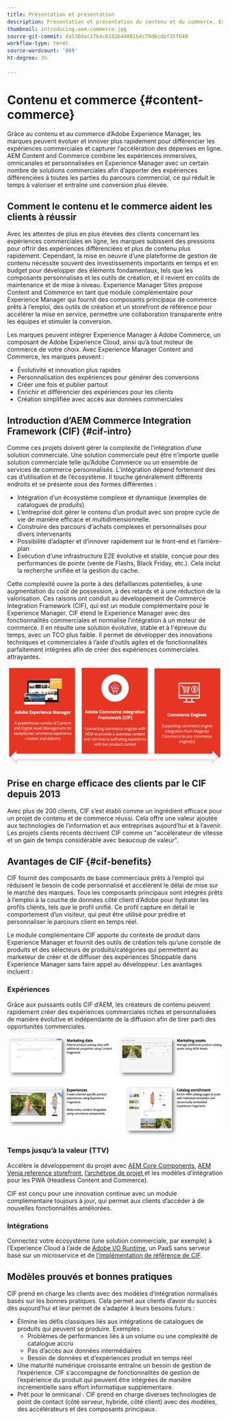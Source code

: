 ```yaml
---
title: Présentation et présentation
description: Présentation et présentation du contenu et du commerce. Experience Manager Commerce Integration Framework (CIF) est le modèle recommandé par l’Adobe pour intégrer et étendre les services commerciaux à partir de Magento et d’autres solutions commerciales tierces avec l’Experience Cloud.
thumbnail: introducing-aem-commerce.jpg
source-git-commit: da538dac17b4c6182b44801b4c79d6cdbf35f640
workflow-type: tm+mt
source-wordcount: '869'
ht-degree: 3%

---
```


# Contenu et commerce {#content-commerce}

Grâce au contenu et au commerce d’Adobe Experience Manager, les marques peuvent évoluer et innover plus rapidement pour différencier les expériences commerciales et capturer l’accélération des dépenses en ligne. AEM Content and Commerce combine les expériences immersives, omnicanales et personnalisées en Experience Manager avec un certain nombre de solutions commerciales afin d’apporter des expériences différenciées à toutes les parties du parcours commercial, ce qui réduit le temps à valoriser et entraîne une conversion plus élevée.

## Comment le contenu et le commerce aident les clients à réussir

Avec les attentes de plus en plus élevées des clients concernant les expériences commerciales en ligne, les marques subissent des pressions pour offrir des expériences différenciées et plus de contenu plus rapidement. Cependant, la mise en oeuvre d’une plateforme de gestion de contenu nécessite souvent des investissements importants en temps et en budget pour développer des éléments fondamentaux, tels que les composants personnalisés et les outils de création, et il revient en coûts de maintenance et de mise à niveau. Experience Manager Sites propose Content and Commerce en tant que module complémentaire pour Experience Manager qui fournit des composants principaux de commerce prêts à l’emploi, des outils de création et un storefront de référence pour accélérer la mise en service, permettre une collaboration transparente entre les équipes et stimuler la conversion.

Les marques peuvent intégrer Experience Manager à Adobe Commerce, un composant de Adobe Experience Cloud, ainsi qu’à tout moteur de commerce de votre choix. Avec Experience Manager Content and Commerce, les marques peuvent :

* Évolutivité et innovation plus rapides
* Personnalisation des expériences pour générer des conversions
* Créer une fois et publier partout
* Enrichir et différencier des expériences pour les clients
* Création simplifiée avec accès aux données commerciales

## Introduction d’AEM Commerce Integration Framework (CIF) {#cif-intro}

Comme ces projets doivent gérer la complexité de l’intégration d’une solution commerciale. Une solution commerciale peut être n’importe quelle solution commerciale telle qu’Adobe Commerce ou un ensemble de services de commerce personnalisés. L’intégration dépend fortement des cas d’utilisation et de l’écosystème. Il touche généralement différents endroits et se présente sous des formes différentes :

* Intégration d’un écosystème complexe et dynamique (exemples de catalogues de produits)
* L’entreprise doit gérer le contenu d’un produit avec son propre cycle de vie de manière efficace et multidimensionnelle.
* Construire des parcours d&#39;achats complexes et personnalisés pour divers intervenants
* Possibilité d’adapter et d’innover rapidement sur le front-end et l’arrière-plan
* Exécution d’une infrastructure E2E évolutive et stable, conçue pour des performances de pointe (vente de Flashs, Black Friday, etc.). Cela inclut la recherche unifiée et la gestion du cache.

Cette complexité ouvre la porte à des défaillances potentielles, à une augmentation du coût de possession, à des retards et à une réduction de la valorisation. Ces raisons ont conduit au développement de Commerce Integration Framework (CIF), qui est un module complémentaire pour le Experience Manager. CIF étend le Experience Manager avec des fonctionnalités commerciales et normalise l’intégration à un moteur de commerce. Il en résulte une solution évolutive, stable et à l&#39;épreuve du temps, avec un TCO plus faible. Il permet de développer des innovations techniques et commerciales à l’aide d’outils agiles et de fonctionnalités parfaitement intégrées afin de créer des expériences commerciales attrayantes.

![Éléments CIF](./assets/CIF/CIF_Overview.png)

## Prise en charge efficace des clients par le CIF depuis 2013

Avec plus de 200 clients, CIF s’est établi comme un ingrédient efficace pour un projet de contenu et de commerce réussi. Cela offre une valeur ajoutée aux technologies de l’information et aux entreprises aujourd’hui et à l’avenir. Les projets clients récents décrivent CIF comme un &quot;accélérateur de vitesse et un gain de temps considérable avec beaucoup de valeur&quot;.

## Avantages de CIF {#cif-benefits}

CIF fournit des composants de base commerciaux prêts à l’emploi qui réduisent le besoin de code personnalisé et accélèrent le délai de mise sur le marché des marques. Tous les composants principaux sont intégrés prêts à l’emploi à la couche de données côté client d’Adobe pour hydrater les profils clients, tels que le profil unifié. Ce profil capture en détail le comportement d’un visiteur, qui peut être utilisé pour prédire et personnaliser le parcours client en temps réel.

Le module complémentaire CIF apporte du contexte de produit dans Experience Manager et fournit des outils de création tels qu’une console de produits et des sélecteurs de produits/catégories qui permettent au marketeur de créer et de diffuser des expériences Shoppable dans Experience Manager sans faire appel au développeur. Les avantages incluent :

### Expériences

Grâce aux puissants outils CIF d’AEM, les créateurs de contenu peuvent rapidement créer des expériences commerciales riches et personnalisées de manière évolutive et indépendante de la diffusion afin de tirer parti des opportunités commerciales.

![Éléments CIF](./assets/CIF/CIF_Product_Experience_Management.png)

### Temps jusqu’à la valeur (TTV)

Accélère le développement du projet avec [AEM Core Components](https://www.aemcomponents.dev/), [AEM Venia reference storefront](https://github.com/adobe/aem-cif-guides-venia), [l’archétype de projet ](https://experienceleague.adobe.com/docs/experience-manager-core-components/using/developing/archetype/overview.html?lang=fr) et les modèles d’intégration pour les PWA (Headless Content and Commerce).

CIF est conçu pour une innovation continue avec un module complémentaire toujours à jour, qui permet aux clients d’accéder à de nouvelles fonctionnalités améliorées.

### Intégrations

Connectez votre écosystème (une solution commerciale, par exemple) à l’Experience Cloud à l’aide de [Adobe I/O Runtime](https://www.adobe.io/apis/experienceplatform/runtime.html), un PaaS sans serveur basé sur un microservice et de [l’implémentation de référence de CIF](https://github.com/adobe/commerce-cif-graphql-integration-reference).

## Modèles prouvés et bonnes pratiques

CIF prend en charge les clients avec des modèles d’intégration normalisés basés sur les bonnes pratiques. Cela permet aux clients d’avoir du succès dès aujourd’hui et leur permet de s’adapter à leurs besoins futurs :

* Élimine les défis classiques liés aux intégrations de catalogues de produits qui peuvent se produire. Exemples :
   * Problèmes de performances liés à un volume ou une complexité de catalogue accru
   * Pas d’accès aux données intermédiaires
   * Besoin de données et d’expériences produit en temps réel
* Une maturité numérique croissante entraîne un besoin de gestion de l’expérience. CIF s’accompagne de fonctionnalités de gestion de l’expérience du produit qui peuvent être intégrées de manière incrémentielle sans effort informatique supplémentaire.
* Prêt pour le omnicanal : CIF prend en charge diverses technologies de point de contact (côté serveur, hybride, côté client) avec des modèles, des accélérateurs et des composants principaux.
